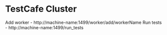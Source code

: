 TestCafe Cluster
======

Add worker - http://machine-name:1499/worker/add/workerName 
Run tests  - http://machine-name:1499/run_tests

